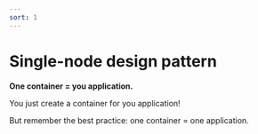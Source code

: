 ```yaml
---
sort: 1
---
```

# Single-node design pattern

**One container = you application.**

You just create a container for you application!

But remember the best practice: one container = one application.

